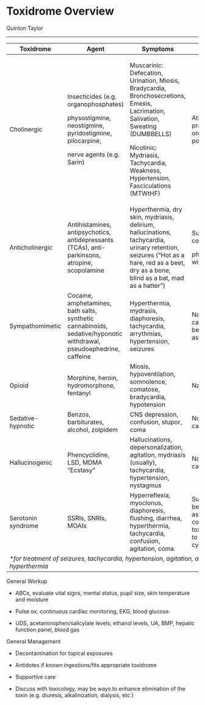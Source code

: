 # Toxidrome Overview

Quinton Taylor

---

<table>
<colgroup>
<col style="width: 21%" />
<col style="width: 23%" />
<col style="width: 31%" />
<col style="width: 23%" />
</colgroup>
<thead>
<tr class="header">
<th>Toxidrome</th>
<th>Agent</th>
<th>Symptoms</th>
<th>Antidote</th>
</tr>
</thead>
<tbody>
<tr class="odd">
<td>Cholinergic</td>
<td><p>Insecticides (e.g. organophosphates)</p>
<p>physostigmine, neostigmine, pyridostigmine, pilocarpine,</p>
<p>nerve agents (e.g. Sarin)</p></td>
<td><p>Muscarinic: Defecation, Urination, Miosis, Bradycardia,
Bronchosecretions, Emesis, Lacrimation, Salivation, Sweating
(DUMBBELLS)</p>
<p>Nicotinic: Mydriasis, Tachycardia, Weakness, Hypertension,
Fasciculations (MTWtHF)</p></td>
<td>Atropine (with pralidoxime if organophosphate poisoning)</td>
</tr>
<tr class="even">
<td>Anticholinergic</td>
<td>Antihistamines, antipsychotics, antidepressants (TCAs),
anti-parkinsons, atropine, scopolamine</td>
<td>Hyperthermia, dry skin, mydriasis, delirium, hallucinations,
tachycardia, urinary retention, seizures (“Hot as a hare, red as a beet,
dry as a bone, blind as a bat, mad as a hatter”)</td>
<td><p>Supportive care, consider</p>
<p>physostigmine with toxicology</p></td>
</tr>
<tr class="odd">
<td>Sympathomimetic</td>
<td>Cocaine, amphetamines, bath salts, synthetic cannabinoids,
sedative/hyponotic withdrawal, pseudoephedrine, caffeine</td>
<td>Hyperthermia, mydrasis, diaphoresis, tachycardia, arrythmias,
hypertension, seizures</td>
<td>None, supportive care; benzodiazepines as needed\*</td>
</tr>
<tr class="even">
<td>Opioid</td>
<td>Morphine, heroin, hydromorphone, fentanyl</td>
<td>Miosis, hypoventilation, somnolence, comatose, bradycardia,
hypotension</td>
<td>Naloxone</td>
</tr>
<tr class="odd">
<td>Sedative-hypnotic</td>
<td>Benzos, barbiturates, alcohol, zolpidem</td>
<td>CNS depression, confusion, stupor, coma</td>
<td>None, supportive care only</td>
</tr>
<tr class="even">
<td>Hallucinogenic</td>
<td>Phencyclidine, LSD, MDMA “Ecstasy”</td>
<td>Hallucinations, depersonalization, agitation, mydriasis (usually),
tachycardia, hypertension, nystagmus</td>
<td>None, supportive care only</td>
</tr>
<tr class="odd">
<td>Serotonin syndrome</td>
<td>SSRIs, SNRIs, MOAIs</td>
<td>Hyperreflexia, myoclonus, diaphoresis, flushing, diarrhea,
hyperthermia, tachycardia, confusion, agitation, coma</td>
<td>Supportive care; benzodiazepines as needed\*; contact toxicology
prior to using cyproheptadine</td>
</tr>
<tr class="even">
<td colspan="4"><em>*for treatment of seizures, tachycardia,
hypertension, agitation, and hyperthermia</em></td>
</tr>
</tbody>
</table>

General Workup

- ABCs, evaluate vital signs, mental status, pupil size, skin
    temperature and moisture

- Pulse ox, continuous cardiac monitoring, EKG, blood glucose

- UDS, acetaminophen/salicylate levels, ethanol levels, UA, BMP,
    hepatic function panel, blood gas

General Management

- Decontamination for topical exposures

- Antidotes if known ingestions/fits appropriate toxidrome

- Supportive care

- Discuss with toxicology, may be ways to enhance elimination of the
    toxin (e.g. diuresis, alkalinization, dialysis, etc.)
    

